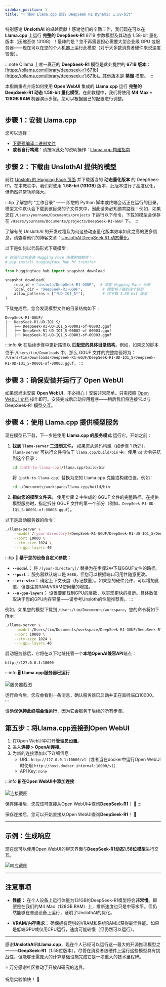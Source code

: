 ```yaml
---
sidebar_position: 1
title: "🐋 使用 Llama.cpp 运行 DeepSeek R1 Dynamic 1.58-bit"
---
```


特别感谢 **UnslothAI** 的卓越贡献！感谢他们的辛勤工作，我们现在可以在 **Llama.cpp** 上运行 **完整的 DeepSeek-R1** 671B 参数模型及其动态 1.58-bit 量化版本（压缩至仅 131GB）！最棒的是？您不再需要担心需要大型企业级 GPU 或服务器——现在可以在您的个人机器上运行此模型（对于大多数消费者硬件来说速度较慢）。

:::note
Ollama 上唯一真正的 **DeepSeek-R1** 模型是此处提供的 **671B 版本**：[https://ollama.com/library/deepseek-r1:671b](https://ollama.com/library/deepseek-r1:671b)。其他版本是 **蒸馏** 模型。
:::

本指南重点介绍如何使用 **Open WebUI** 集成的 **Llama.cpp** 运行 **完整的 DeepSeek-R1 动态 1.58-bit 量化模型**。在此教程中，我们将使用 **M4 Max + 128GB RAM** 机器演示步骤。您可以根据自己的配置进行调整。

---

## 步骤 1：安装 Llama.cpp

您可以选择：
- [下载预编译二进制文件](https://github.com/ggerganov/llama.cpp/releases)
- **或者自行构建**：请按照此处的说明操作：[Llama.cpp 构建指南](https://github.com/ggerganov/llama.cpp/blob/master/docs/build.md)

## 步骤 2：下载由 UnslothAI 提供的模型

前往 [Unsloth 的 Hugging Face 页面](https://huggingface.co/unsloth/DeepSeek-R1-GGUF) 并下载适当的 **动态量化版本** 的 DeepSeek-R1。在本教程中，我们将使用 **1.58-bit (131GB)** 版本，此版本进行了高度优化，但仍然异常功能强大。


:::tip
了解您的 "工作目录" —— 即您的 Python 脚本或终端会话正在运行的目录。模型文件默认会下载到该目录的子文件夹中，因此请务必知道其路径！例如，如果您在 `/Users/yourname/Documents/projects` 下运行以下命令，下载的模型会保存在 `/Users/yourname/Documents/projects/DeepSeek-R1-GGUF` 下。
:::

了解有关 UnslothAI 的开发过程及为何这些动态量化版本效率如此之高的更多信息，请查看他们的博客文章：[UnslothAI DeepSeek R1 动态量化](https://unsloth.ai/blog/deepseekr1-dynamic)。

以下是如何以代码形式下载模型：
```python
# 在运行之前安装 Hugging Face 所需的依赖项：
# pip install huggingface_hub hf_transfer

from huggingface_hub import snapshot_download

snapshot_download(
    repo_id = "unsloth/DeepSeek-R1-GGUF",  # 指定 Hugging Face 仓库
    local_dir = "DeepSeek-R1-GGUF",         # 模型将下载到这个目录
    allow_patterns = ["*UD-IQ1_S*"],        # 仅下载 1.58-bit 版本
)
```

下载完成后，您会发现模型文件的目录结构如下：
```
DeepSeek-R1-GGUF/
├── DeepSeek-R1-UD-IQ1_S/
│   ├── DeepSeek-R1-UD-IQ1_S-00001-of-00003.gguf
│   ├── DeepSeek-R1-UD-IQ1_S-00002-of-00003.gguf
│   ├── DeepSeek-R1-UD-IQ1_S-00003-of-00003.gguf
```

:::info
🛠️ 在后续步骤中更新路径以 **匹配您的具体目录结构**。例如，如果您的脚本位于 `/Users/tim/Downloads` 中，那么 GGUF 文件的完整路径将为：
`/Users/tim/Downloads/DeepSeek-R1-GGUF/DeepSeek-R1-UD-IQ1_S/DeepSeek-R1-UD-IQ1_S-00001-of-00003.gguf`。
:::

## 步骤 3：确保安装并运行了 Open WebUI

如果您尚未安装 **Open WebUI**，不必担心！安装非常简单。只需按照 [Open WebUI 文档](https://docs.openwebui.com/) 操作即可。安装完成后启动应用程序——稍后我们将连接它以与 DeepSeek-R1 模型交互。


## 步骤 4：使用 Llama.cpp 提供模型服务

现在模型已下载，下一步是使用 **Llama.cpp 的服务模式** 运行它。开始之前：

1. **找到 `llama-server` 二进制文件。**
   如果您从源码构建（如步骤 1 所述），`llama-server` 可执行文件将位于 `llama.cpp/build/bin` 中。使用 `cd` 命令导航到这个目录：
   ```bash
   cd [path-to-llama-cpp]/llama.cpp/build/bin
   ```

   将 `[path-to-llama-cpp]` 替换为您的 Llama.cpp 克隆或构建位置。例如：
   ```bash
   cd ~/Documents/workspace/llama.cpp/build/bin
   ```

2. **指向您的模型文件夹。**
   使用步骤 2 中生成的 GGUF 文件的完整路径。在提供模型服务时，指定拆分 GGUF 文件的第一个部分（例如，`DeepSeek-R1-UD-IQ1_S-00001-of-00003.gguf`）。

以下是启动服务器的命令：
```bash
./llama-server \
    --model /[your-directory]/DeepSeek-R1-GGUF/DeepSeek-R1-UD-IQ1_S/DeepSeek-R1-UD-IQ1_S-00001-of-00003.gguf \
    --port 10000 \
    --ctx-size 1024 \
    --n-gpu-layers 40
```


:::tip
🔑 **基于您的设备自定义参数：**

- **`--model`：** 将 `/[your-directory]/` 替换为在步骤2中下载GGUF文件的路径。
- **`--port`：** 服务器默认端口是 `8080`，但您可以根据端口可用性随意更改。
- **`--ctx-size`：** 确定上下文长度（标记数量）。如果您的硬件允许，可以增加此值，但要注意RAM/VRAM使用量的增加。
- **`--n-gpu-layers`：** 设置要卸载到GPU的层数，以实现更快的推断。具体数值取决于您的GPU内存容量——请参考Unsloth的性能推荐表。
:::

例如，如果您的模型下载到 `/Users/tim/Documents/workspace`，您的命令将如下所示：
```bash
./llama-server \
    --model /Users/tim/Documents/workspace/DeepSeek-R1-GGUF/DeepSeek-R1-UD-IQ1_S/DeepSeek-R1-UD-IQ1_S-00001-of-00003.gguf \
    --port 10000 \
    --ctx-size 1024 \
    --n-gpu-layers 40
```

启动服务器后，它将在以下地址托管一个**本地OpenAI兼容API**端点：
```
http://127.0.0.1:10000
```

:::info
🖥️ **Llama.cpp服务器已运行**

![服务器截图](/images/tutorials/deepseek/serve.png)

运行命令后，您应会看到一条消息，确认服务器已启动并正在监听端口10000。
:::

请确保**保持此终端会话运行**，因为它会服务于后续的所有步骤。

## 第五步：将Llama.cpp连接到Open WebUI

1. 在Open WebUI中打开**管理员设置**。
2. 进入**连接 > OpenAI连接**。
3. 为新的连接添加以下详细信息：
   - URL: `http://127.0.0.1:10000/v1`（或者当在docker中运行Open WebUI时使用 `http://host.docker.internal:10000/v1`）
   - API Key: `none`

:::info
🖥️ **在Open WebUI中添加连接**

![连接截图](/images/tutorials/deepseek/connection.png)

保存连接后，您应该可直接从Open WebUI中查询**DeepSeek-R1**！ 🎉
:::

保存连接后，您可以开始直接从Open WebUI查询**DeepSeek-R1**！ 🎉

---

## 示例：生成响应

现在您可以使用Open WebUI的聊天界面与**DeepSeek-R1动态1.58位模型**进行交互。

![响应截图](/images/tutorials/deepseek/response.png)

---

## 注意事项

- **性能：**
  在个人设备上运行体量为131GB的DeepSeek-R1模型将会**非常慢**。即便是在我们的M4 Max（128GB RAM）上，推断速度也只是中等水平。但仍然能够在普通设备上运行，证明了UnslothAI的优化。

- **VRAM/内存需求：**
  确保拥有足够的VRAM和系统RAM以获得最佳性能。如果是低端GPU或仅用CPU运行，速度可能较慢（但仍然可以运行）。

---

感谢**UnslothAI**和**Llama.cpp**，现在个人已经可以运行这一最大的开源推理模型之一——**DeepSeek-R1**（1.58位版本）。尽管在消费者级硬件上运行这些模型具有挑战性，但能够无需庞大的计算基础设施完成它是一项重大的技术里程碑。

⭐ 万分感谢社区推动了开放AI研究的边界。

祝您实验愉快！ 🚀
